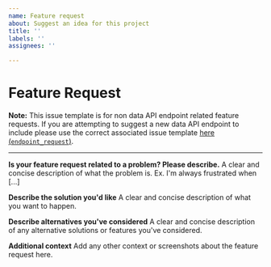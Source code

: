 ```yaml
---
name: Feature request
about: Suggest an idea for this project
title: ''
labels: ''
assignees: ''

---
```


# Feature Request

**Note:** This issue template is for non data API endpoint related feature requests. If you are attempting to suggest a new data API endpoint to include please use the correct associated issue template [here (`endpoint_request`)](https://github.com/wyattowalsh/basketball-db/issues/new?assignees=&labels=&template=endpoint_request.md&title=).

---

**Is your feature request related to a problem? Please describe.**
A clear and concise description of what the problem is. Ex. I'm always frustrated when [...]

**Describe the solution you'd like**
A clear and concise description of what you want to happen.

**Describe alternatives you've considered**
A clear and concise description of any alternative solutions or features you've considered.

**Additional context**
Add any other context or screenshots about the feature request here.
